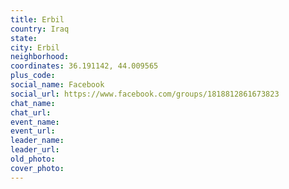 ```yaml
---
title: Erbil
country: Iraq
state: 
city: Erbil
neighborhood: 
coordinates: 36.191142, 44.009565
plus_code:
social_name: Facebook
social_url: https://www.facebook.com/groups/1818812861673823
chat_name:
chat_url:
event_name:
event_url:
leader_name:
leader_url:
old_photo: 
cover_photo:
---
```

